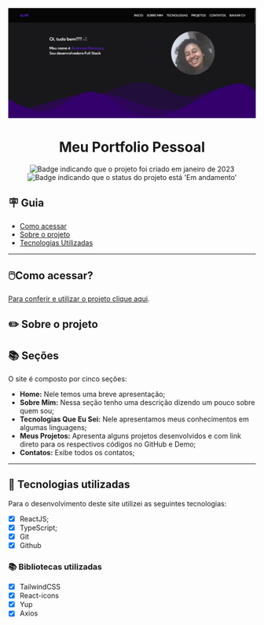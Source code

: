 <div align="center">
<img alt="Artesanato" src="./src/Assets/images/portfolio.png" />
</div>

<div align="center">
<h1>
  Meu Portfolio Pessoal
</h1>
</div>

<p align="center">
    <img alt="Badge indicando que o projeto foi criado em janeiro de 2023" src="https://img.shields.io/badge/Data%20de%20cria%C3%A7%C3%A3o-Janeiro%2F2023-blue">
    <img alt="Badge indicando que o status do projeto está 'Em andamento'" src="https://img.shields.io/badge/Status-Em andamento-blue">
</p>

<h2>🪧 Guia</h2>

- <a href="#howToAccess">Como acessar</a>
  <br>
- <a href="#AboutTheProject">Sobre o projeto</a>
  <br>
- <a href="#techs">Tecnologias Utilizadas</a>

---

<h2 id="howToAccess">🖱️Como acessar?</h2>

<a href="https://portfolio-one-rho-95.vercel.app/">Para conferir e utilizar o projeto clique aqui</a>.

<h2 id="AboutTheProject">✏️ Sobre o projeto</h2>

## 📚 Seções

O site é composto por cinco seções:

- **Home:** Nele temos uma breve apresentação;
- **Sobre Mim:** Nessa seção tenho uma descrição dizendo um pouco sobre quem sou;
- **Tecnologias Que Eu Sei:** Nele apresentamos meus conhecimentos em algumas linguagens;
- **Meus Projetos:** Apresenta alguns projetos desenvolvidos e com link direto para os respectivos códigos no GitHub e Demo;
- **Contatos:** Exibe todos os contatos;

---

<h2 id="techs" >💼 Tecnologias utilizadas</h2>

Para o desenvolvimento deste site utilizei as seguintes tecnologias:

- [x] ReactJS;
- [x] TypeScript;
- [x] Git
- [x] Github

<h3>📚 Bibliotecas utilizadas</h3>
 
- [x] TailwindCSS
- [x] React-icons
- [x] Yup
- [x] Axios
